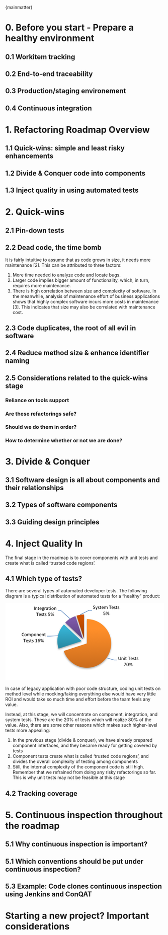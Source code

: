 
{mainmatter}

# 0. Before you start - Prepare a healthy environment

## 0.1 Workitem tracking

## 0.2 End-to-end traceability

## 0.3 Production/staging environement

## 0.4 Continuous integration

# 1. Refactoring Roadmap Overview

## 1.1 Quick-wins: simple and least risky enhancements

## 1.2 Divide & Conquer code into components

## 1.3 Inject quality in using automated tests

# 2. Quick-wins

## 2.1 Pin-down tests

## 2.2 Dead code, the time bomb

It is fairly intuitive to assume that as code grows in size, it needs more maintenance [2]. This can be attributed to three factors:

1. More time needed to analyze code and locate bugs.
2. Larger code implies bigger amount of functionality, which, in turn, requires more maintenance.
3. There is high correlation between size and complexity of software. In the meanwhile, analysis of maintenance effort of business applications shows that highly complex software incurs more costs in maintenance [3]. This indicates that size may also be correlated with maintenance cost.

## 2.3 Code duplicates, the root of all evil in software

## 2.4 Reduce method size & enhance identifier naming

## 2.5 Considerations related to the quick-wins stage

### Reliance on tools support

### Are these refactorings safe?

### Should we do them in order?

### How to determine whether or not we are done?

# 3. Divide & Conquer

## 3.1 Software design is all about components and their relationships

## 3.2 Types of software components

## 3.3 Guiding design principles

# 4. Inject Quality In

The final stage in the roadmap is to cover components with unit tests and create what is called ‘trusted code regions’.

## 4.1 Which type of tests?

There are several types of automated developer tests. The following diagram is a typical distribution of automated tests for a “healthy” product:

![Distribution of automated tests](images/test_types.png)

In case of legacy application with poor code structure, coding unit tests on method level while mocking/faking everything else would have very little ROI and would take so much time and effort before the team feels any value.

Instead, at this stage, we will concentrate on component, integration, and system tests. These are the 20% of tests which will realize 80% of the value. Also, there are some other reasons which makes such higher-level tests more appealing:

1. In the previous stage (divide & conquer), we have already prepared component interfaces, and they became ready for getting covered by tests
2. Component tests create what is called ‘trusted code regions’, and divides the overall complexity of testing among components
3. Still, the internal complexity of the component code is still high. Remember that we refrained from doing any risky refactorings so far. This is why unit tests may not be feasible at this stage

## 4.2 Tracking coverage

# 5. Continuous inspection throughout the roadmap

## 5.1 Why continuous inspection is important?

## 5.1 Which conventions should be put under continuous inspection?

## 5.3 Example: Code clones continuous inspection using Jenkins and ConQAT

# Starting a new project? Important considerations
